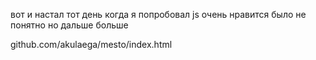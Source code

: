 вот и настал тот день когда я попробовал js очень нравится 
было не понятно 
но дальше больше





github.com/akulaega/mesto/index.html

